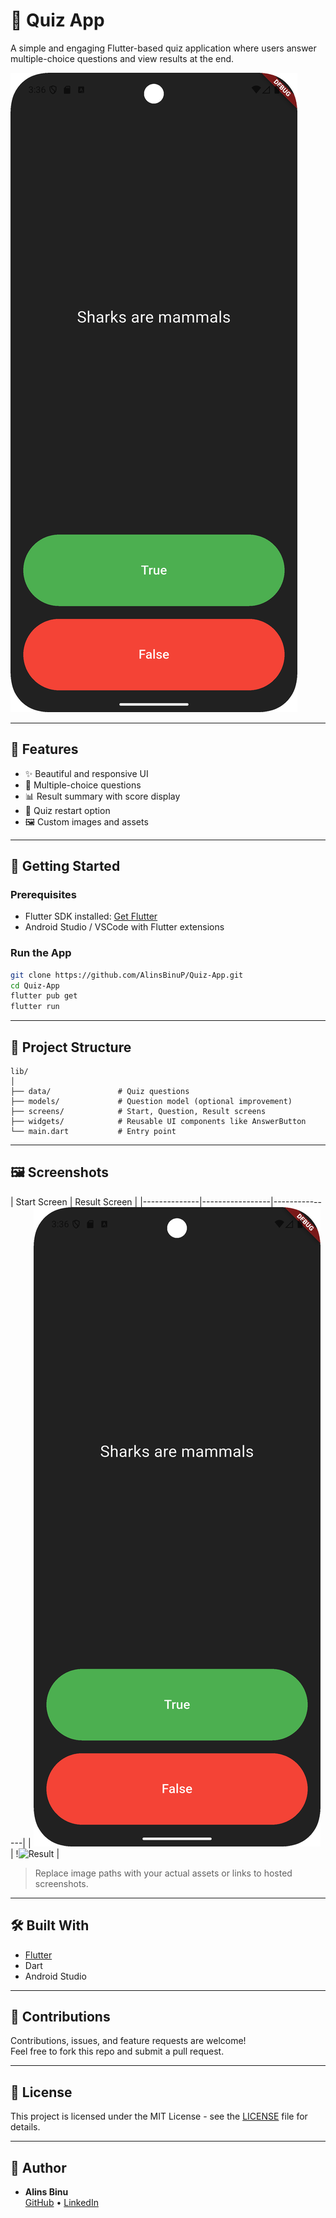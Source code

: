 # 🎯 Quiz App

A simple and engaging Flutter-based quiz application where users answer multiple-choice questions and view results at the end.

![Quiz App Screenshot](Screenshot_20250614_153641.png) 

---

## 📱 Features

- ✨ Beautiful and responsive UI
- 🧠 Multiple-choice questions
- 📊 Result summary with score display
- 🔄 Quiz restart option
- 🖼️ Custom images and assets

---

## 🚀 Getting Started

### Prerequisites

- Flutter SDK installed: [Get Flutter](https://docs.flutter.dev/get-started/install)
- Android Studio / VSCode with Flutter extensions

### Run the App

```bash
git clone https://github.com/AlinsBinuP/Quiz-App.git
cd Quiz-App
flutter pub get
flutter run
```

---

## 🧩 Project Structure

```
lib/
│
├── data/               # Quiz questions
├── models/             # Question model (optional improvement)
├── screens/            # Start, Question, Result screens
├── widgets/            # Reusable UI components like AnswerButton
└── main.dart           # Entry point
```

---

## 🖼️ Screenshots

| Start Screen |  Result Screen |
|--------------|-----------------|---------------|
| ![Start](Screenshot_20250614_153641.png) | !![Result](assets/images/result.png) |

> Replace image paths with your actual assets or links to hosted screenshots.

---

## 🛠️ Built With

- [Flutter](https://flutter.dev/)
- Dart
- Android Studio

---

## 🙌 Contributions

Contributions, issues, and feature requests are welcome!  
Feel free to fork this repo and submit a pull request.

---

## 📄 License

This project is licensed under the MIT License - see the [LICENSE](LICENSE) file for details.

---

## 👤 Author

- **Alins Binu**  
  [GitHub](https://github.com/AlinsBinuP) • [LinkedIn](https://www.linkedin.com/in/alins-binu-4351b6292/)
